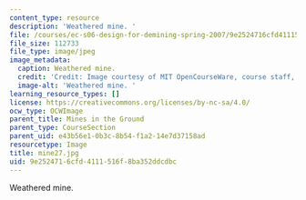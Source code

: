 ```yaml
---
content_type: resource
description: 'Weathered mine. '
file: /courses/ec-s06-design-for-demining-spring-2007/9e2524716cfd4111516f8ba352ddcdbc_mine27.jpg
file_size: 112733
file_type: image/jpeg
image_metadata:
  caption: Weathered mine.
  credit: 'Credit: Image courtesy of MIT OpenCourseWare, course staff, and students.'
  image-alt: 'Weathered mine. '
learning_resource_types: []
license: https://creativecommons.org/licenses/by-nc-sa/4.0/
ocw_type: OCWImage
parent_title: Mines in the Ground
parent_type: CourseSection
parent_uid: e43b56e1-0b3c-8b54-f1a2-14e7d37158ad
resourcetype: Image
title: mine27.jpg
uid: 9e252471-6cfd-4111-516f-8ba352ddcdbc
---
```

Weathered mine. 